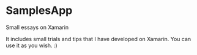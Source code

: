 # SamplesApp
Small essays on Xamarin

It includes small trials and tips that I have developed on Xamarin.
You can use it as you wish. :)
